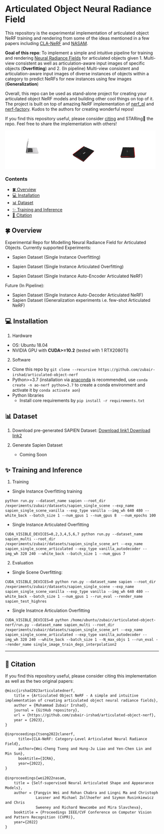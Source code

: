 # Articulated Object Neural Radiance Field
This repository is the experimental implementation of articulated object NeRF training and rendering from some of the ideas mentioned in a few papers including [CLA-NeRF](https://arxiv.org/abs/2202.00181) and [NASAM](https://arxiv.org/abs/2205.08525). 

**Goal of this repo**: To implement a simple and intuitive pipeline for training and rendering [Neural Radiance Fields](https://arxiv.org/abs/2003.08934) for articulated objects given 1. Multi-view consistent as well as articulation-aware input images of specific objects (**Overfitting**) and 2. (In pipeline) Multi-view consistent and articulation-aware input images of diverse instances of objects within a category to predict NeRFs for new instances using few images (**Generalization**) 

Overall, this repo can be used as stand-alone project for creating your articulated object NeRF models and building other cool things on top of it. The project is built on top of amazing NeRF implementation of [nerf_pl](https://github.com/kwea123/nerf_pl) and [nerf-factory](https://github.com/kakaobrain/nerf-factory). Kudos to the authors for creating wonderful repos!

If you find this repository useful, please consider [citing](https://github.com/zubair-irshad/articulated-object-nerf/blob/master/README.md#-citation) and STARing🌟 the repo. Feel free to share the implementation with others!

<div style="display:flex;">
  <img src="demo/gif1.gif" width="33%">
  <img src="demo/gif2.gif" width="33%">
  <img src="demo/gif3.gif" width="32%">
</div>

### Contents
 - [:four_leaf_clover: Overview](#-overview)
 - [💻 Installation](#-installation)
 - [📊 Dataset](#-dataset)
 - [✨ Training and Inference](#-training-and-inference)
 - [📝 Citation](#-citation)

## :four_leaf_clover: Overview
Experimental Repo for Modelling Neural Radiance Field for Articulated Objects. Currently supported Experiments:

- Sapien Dataset (Single Instance Overfitting)

- Sapien Dataset (Single Instance Articulated Overfitting)

- Sapien Dataset (Single Instance Auto-Encoder Articulated NeRF)

Future (In Pipeline): 

- Sapien Dataset (Single Instance Auto-Decoder Articulated NeRF)
- Sapien Dataset (Generalization experiments i.e. few-shot Articulated NeRF)


## 💻 Installation

1. Hardware

* OS: Ubuntu 18.04
* NVIDIA GPU with **CUDA>=10.2** (tested with 1 RTX2080Ti)

2. Software

* Clone this repo by `git clone --recursive https://github.com/zubair-irshad/articulated-object-nerf`
* Python>=3.7 (installation via [anaconda](https://www.anaconda.com/distribution/) is recommended, use `conda create -n ao-nerf python=3.7` to create a conda environment and activate it by `conda activate aon`)
* Python libraries
    * Install core requirements by `pip install -r requirements.txt`
 
## 📊 Dataset
1. Download pre-generated SAPIEN Dataset: [Download link1 ](https://www.dropbox.com/scl/fi/t9wsvgnmvjjzpc555nan5/sapien_single_scene.tar.xz?rlkey=mhj1e6jc3ywbvdyl3mwtr70yw&dl=1) [Download link2](https://www.dropbox.com/scl/fi/q88wzo9gk3c1kab7suckx/sapien_single_scene_art.tar.xz?rlkey=ckmpsp8csqm7nz40rfv86w2tv&dl=1)

2. Generate Sapien Dataset
    * Coming Soon

## ✨ Training and Inference
1.  Training
* Single Instance Overfitting training
```
python run.py --dataset_name sapien --root_dir /experiments/zubair/datasets/sapien_single_scene --exp_name sapien_single_scene_vanilla --exp_type vanilla --img_wh 640 480 --white_back --batch_size 1 --num_gpus 1 --num_gpus 8  --num_epochs 100
```

* Single Instance Articulated Overfitting

``` 
CUDA_VISIBLE_DEVICES=0,2,3,4,5,6,7 python run.py --dataset_name sapien_multi --root_dir /experiments/zubair/datasets/sapien_single_scene_art --exp_name sapien_single_scene_articulated --exp_type vanilla_autodecoder --img_wh 320 240 --white_back --batch_size 1 --num_gpus 7
```

2. Evaluation

* Single Scene Overfitting:

``` 
CUDA_VISIBLE_DEVICES=0 python run.py --dataset_name sapien --root_dir /experiments/zubair/datasets/sapien_single_scene --exp_name sapien_single_scene_vanilla --exp_type vanilla --img_wh 640 480 --white_back --batch_size 1 --num_gpus 1 --run_eval --render_name sapien_test_highres
```

* Single Insatnce Articulation Overfitting
```
CUDA_VISIBLE_DEVICES=0 python /home/ubuntu/zubair/articulated-object-nerf/run.py --dataset_name sapien_multi --root_dir /experiments/zubair/datasets/sapien_single_scene_art --exp_name sapien_single_scene_articulated --exp_type vanilla_autodecoder --img_wh 320 240 --white_back --batch_size 1 --N_max_objs 1 --run_eval --render_name single_image_train_degs_interpolation2
```

----
## 📝 Citation
If you find this repository useful, please consider citing this implementation as well as the two original papers:
```
@misc{irshad2023articulatednerf,
    title = {Articulated Object NeRF - A simple and intuitive implementation of creating articulated object neural radiance fields},
    author = {Muhammad Zubair Irshad},
    journal = {GitHub repository},
    url = {https://github.com/zubair-irshad/articulated-object-nerf},
    year = {2023},
}
```

```
@inproceedings{tseng2022clanerf,
      title={CLA-NeRF: Category-Level Articulated Neural Radiance Field}, 
      author={Wei-Cheng Tseng and Hung-Ju Liao and Yen-Chen Lin and Min Sun},
      booktitle={ICRA},
      year={2022},
}

@inproceedings{wei2022nasam,
    title = {Self-supervised Neural Articulated Shape and Appearance Models},
    author = {Fangyin Wei and Rohan Chabra and Lingni Ma and Christoph
              Lassner and Michael Zollhoefer and Szymon Rusinkiewicz and Chris
              Sweeney and Richard Newcombe and Mira Slavcheva},
    booktitle = {Proceedings IEEE/CVF Conference on Computer Vision and Pattern Recognition (CVPR)},
    year={2022}
}
```



